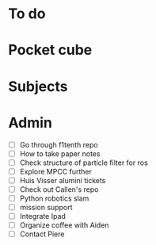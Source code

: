 # To do

# Pocket cube

# Subjects

# Admin
- [ ] Go through f1tenth repo
- [ ] How to take paper notes
- [ ] Check structure of particle filter for ros
- [ ] Explore MPCC further
- [ ] Huis Visser alumini tickets
- [ ] Check out Callen's repo
- [ ] Python robotics slam
- [ ] mission support
- [ ] Integrate Ipad
- [ ] Organize coffee with Aiden
- [ ] Contact Piere